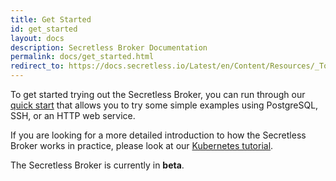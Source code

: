 ```yaml
---
title: Get Started
id: get_started
layout: docs
description: Secretless Broker Documentation
permalink: docs/get_started.html
redirect_to: https://docs.secretless.io/Latest/en/Content/Resources/_TopNav/cc_Home.htm
---
```


To get started trying out the Secretless Broker, you can run through our [quick start](/docs/get_started/quick_start.html)
that allows you to try some simple examples using PostgreSQL, SSH, or an HTTP web service.

If you are looking for a more detailed introduction to how the Secretless Broker works in
practice, please look at our [Kubernetes tutorial](/docs/get_started/kubernetes_tutorial.html).

The Secretless Broker is currently in **beta**.
